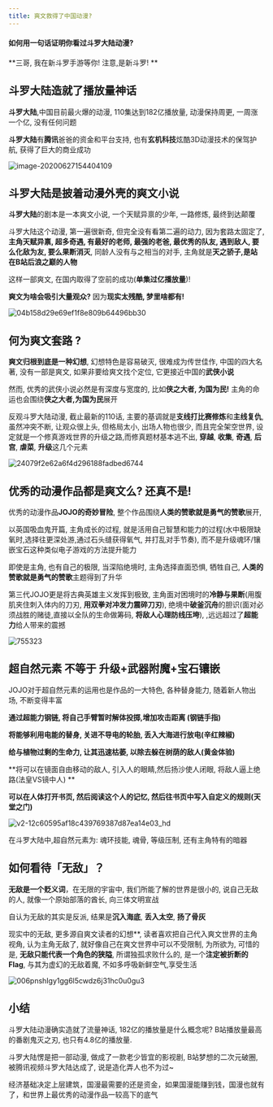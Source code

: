 ```yaml
---
title: 爽文救得了中国动漫?
---
```




#### 如何用一句话证明你看过斗罗大陆动漫?

**三哥, 我在新斗罗手游等你! 注意,是新斗罗! **



## 斗罗大陆造就了播放量神话



**斗罗大陆**,中国目前最火爆的动漫, 110集达到182亿播放量, 动漫保持周更, 一周涨一个亿, 没有任何问题 

**斗罗大陆**有**腾讯**爸爸的资金和平台支持, 也有**玄机科技**炫酷3D动漫技术的保驾护航, 获得了巨大的商业成功 



![image-20200627154404109](https://www.v2fy.com/asset/0i/jikemiji/jikemiji-md/kr-000057.assets/image-20200627154404109.png)



##  斗罗大陆是披着动漫外壳的爽文小说



**斗罗大陆**的剧本是一本爽文小说,  一个天赋异禀的少年, 一路修炼, 最终到达颠覆

斗罗大陆这个动漫, 第一遍很新奇, 但完全没有看第二遍的动力, 因为套路太固定了, **主角天赋异禀, 超多奇遇, 有最好的老师, 最强的老爸, 最优秀的队友, 遇到敌人, 要么化敌为友, 要么果断消灭**, 同龄人没有与之相当的对手, 主角就是**天之骄子,是站在B站后浪之巅的人物**

这样一部爽文, 在国内取得了空前的成功(**单集过亿播放量**)! 

**爽文为啥会吸引大量观众?** 因为**现实太残酷, 梦里啥都有!**  

![04b158d29e69ef1f8e809b64496bb30](https://www.v2fy.com/asset/0i/jikemiji/jikemiji-md/kr-000057.assets/04b158d29e69ef1f8e809b64496bb30.jpg)



## 何为爽文套路 ?



**爽文归根到底是一种幻想**, 幻想特色是容易破灭, 很难成为传世佳作, 中国的四大名著, 没有一部是爽文, 如果非要给爽文找个定位, 它更接近中国的**武侠小说** 

然而, 优秀的武侠小说必然是有深度与宽度的, 比如**侠之大者, 为国为民!**  主角的命运也会围绕**侠之大者,为国为民**展开 

反观斗罗大陆动漫, 截止最新的110话, 主要的基调就是**支线打比赛修炼**和**主线复仇**, 虽然冲突不断, 让观众很上头, 但格局太小, 出场人物也很少, 而且完全架空世界, 设定就是一个修真游戏世界的升级之路,而修真题材基本逃不出, **穿越**, **收集**, **奇遇**, **后宫**, **虐菜**, **升级**这几个元素

![24079f2e62a6f4d296188fadbed6744](https://www.v2fy.com/asset/0i/jikemiji/jikemiji-md/kr-000057.assets/24079f2e62a6f4d296188fadbed6744.jpg)



## 优秀的动漫作品都是爽文么? 还真不是!



优秀的动漫作品**JOJO的奇妙冒险**, 整个作品围绕**人类的赞歌就是勇气的赞歌**展开, 

以英国吸血鬼开篇, 主角成长的过程, 就是活用自己智慧和能力的过程(水中极限缺氧时,选择往更深处游,通过石头缝获得氧气, 并打乱对手节奏), 而不是升级魂环/镶嵌宝石这种类似电子游戏的方法提升能力

即使是主角, 也有自己的极限, 当深陷绝境时, 主角选择直面恐惧, 牺牲自己,  **人类的赞歌就是勇气的赞歌**主题得到了升华

第三代JOJO更是将古典英雄主义发挥到极致, 主角面对困境时的**冷静与果断**(用腹肌夹住刺入体内的刀刃, **用双拳对冲发力震碎刀刃**), 绝境中**破釜沉舟**的胆识(面对必须战胜的赌徒,直接以全队的生命做筹码, **将敌人心理防线压垮**), ,远远超过了**超能力**给人带来的震撼

![755323](https://www.v2fy.com/asset/0i/jikemiji/jikemiji-md/kr-000057.assets/755323.jpg)



##  超自然元素 不等于 升级+武器附魔+宝石镶嵌



JOJO对于超自然元素的运用也是作品的一大特色, 各种替身能力, 随着新人物出场, 不断变得丰富

**通过超能力钢链, 将自己手臂暂时解体投掷,增加攻击距离 (钢链手指)**

**将能够利用电能的替身, 关进不导电的轮胎, 丢入大海进行放电(辛红辣椒)**

**给与植物过剩的生命力, 让其迅速枯萎, 以除去躲在树荫的敌人(黄金体验)**

**将可以在镜面自由移动的敌人, 引入人的眼睛,然后扬沙使人闭眼, 将敌人逼上绝路(法皇VS镜中人) **

**可以在人体打开书页, 然后阅读这个人的记忆, 然后往书页中写入自定义的规则(天堂之门)**

![v2-12c60595af18c439769387d87ea14e03_hd](https://www.v2fy.com/asset/0i/jikemiji/jikemiji-md/kr-000057.assets/v2-12c60595af18c439769387d87ea14e03_hd.gif)



在斗罗大陆中,超自然元素为: 魂环技能, 魂骨, 等级压制, 还有主角特有的暗器



## 如何看待「无敌」？



**无敌是一个贬义词**，在无限的宇宙中, 我们所能了解的世界是很小的, 说自己无敌的人, 就像一个原始部落的酋长, 向三体文明宣战

自认为无敌的其实是反派, 结果是**沉入海底**, **丢入太空**, **扬了骨灰**

现实中的无敌, 更多源自爽文读者的幻想**, 读者喜欢把自己代入爽文世界的主角视角, 认为主角无敌了, 就好像自己在爽文世界中可以不受限制, 为所欲为, 可惜的是, **无敌只能代表一个角色的狭隘**, 所谓独孤求败什么的, 是一个**注定被折断的Flag**, 与其为虚幻的无敌着魔, 不如多呼吸新鲜空气,享受生活

![006pnshIgy1gg6l5cwdz6j31hc0u0gu3](https://www.v2fy.com/asset/0i/jikemiji/jikemiji-md/kr-000057.assets/006pnshIgy1gg6l5cwdz6j31hc0u0gu3.jpg)



## 小结



斗罗大陆动漫确实造就了流量神话, 182亿的播放量是什么概念呢? B站播放量最高的番剧鬼灭之刃, 也只有4.8亿的播放量.

斗罗大陆愣是把一部动漫, 做成了一款老少皆宜的影视剧,  B站梦想的二次元破圈, 被腾讯视频斗罗大陆达成了, 说是造化弄人也不为过~

经济基础决定上层建筑，国漫最需要的还是资金，如果国漫能赚到钱，国漫也就有了，和世界上最优秀的动漫作品一较高下的底气

